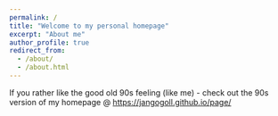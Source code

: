 ```yaml
---
permalink: /
title: "Welcome to my personal homepage"
excerpt: "About me"
author_profile: true
redirect_from: 
  - /about/
  - /about.html
---
```


If you rather like the good old 90s feeling (like me) - check out the 90s version of my homepage @ https://jangogoll.github.io/page/

